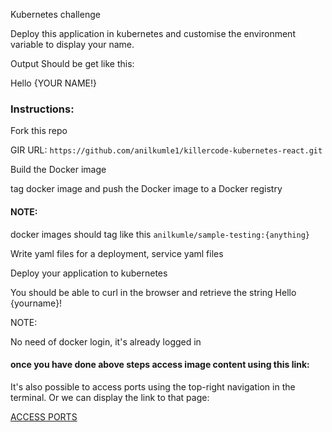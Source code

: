 
Kubernetes challenge

Deploy this application in kubernetes and customise the environment variable to display your name.

Output Should be get like this:

Hello {YOUR NAME!}

### Instructions:

Fork this repo

GIR URL: `https://github.com/anilkumle1/killercode-kubernetes-react.git`

Build the Docker image

tag docker image and push the Docker image to a Docker registry

#### NOTE:

docker images should tag like this `anilkumle/sample-testing:{anything}`

Write yaml files for a deployment, service yaml files

Deploy your application to kubernetes

You should be able to curl in the browser and retrieve the string Hello {yourname}!

NOTE:

No need of docker login, it's already logged in 

#### once you have done above steps access image content using this link:

It's also possible to access ports using the top-right navigation in the terminal.
Or we can display the link to that page:

[ACCESS PORTS]({{TRAFFIC_SELECTOR}})
